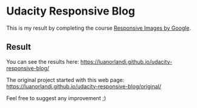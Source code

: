 # Udacity Responsive Blog

This is my result by completing the course [Responsive Images by Google](https://in.udacity.com/course/responsive-images--ud882).

## Result

You can see the results here:
https://luanorlandi.github.io/udacity-responsive-blog/

The original project started with this web page:
https://luanorlandi.github.io/udacity-responsive-blog/original/

Feel free to suggest any improvement ;)
